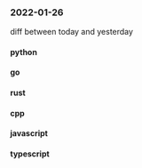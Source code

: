 ### 2022-01-26
diff between today and yesterday

#### python

#### go

#### rust

#### cpp

#### javascript

#### typescript
